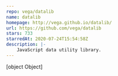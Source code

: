 ```yaml
---
repo: vega/datalib
name: datalib
homepage: http://vega.github.io/datalib/
url: https://github.com/vega/datalib
stars: 733
starredAt: 2020-07-24T15:54:58Z
description: |-
    JavaScript data utility library.
---
```


[object Object]
